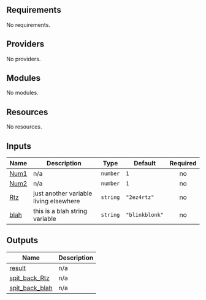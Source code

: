 <!-- BEGIN_TF_DOCS -->
## Requirements

No requirements.

## Providers

No providers.

## Modules

No modules.

## Resources

No resources.

## Inputs

| Name | Description | Type | Default | Required |
|------|-------------|------|---------|:--------:|
| <a name="input_Num1"></a> [Num1](#input\_Num1) | n/a | `number` | `1` | no |
| <a name="input_Num2"></a> [Num2](#input\_Num2) | n/a | `number` | `1` | no |
| <a name="input_Rtz"></a> [Rtz](#input\_Rtz) | just another variable living elsewhere | `string` | `"2ez4rtz"` | no |
| <a name="input_blah"></a> [blah](#input\_blah) | this is a blah string variable | `string` | `"blinkblonk"` | no |

## Outputs

| Name | Description |
|------|-------------|
| <a name="output_result"></a> [result](#output\_result) | n/a |
| <a name="output_spit_back_Rtz"></a> [spit\_back\_Rtz](#output\_spit\_back\_Rtz) | n/a |
| <a name="output_spit_back_blah"></a> [spit\_back\_blah](#output\_spit\_back\_blah) | n/a |
<!-- END_TF_DOCS -->